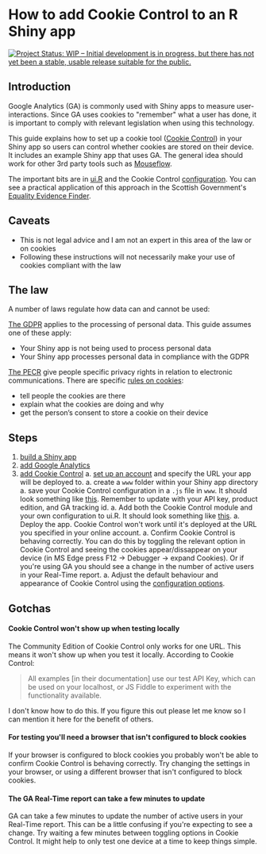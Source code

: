 # How to add Cookie Control to an R Shiny app

[![Project Status: WIP – Initial development is in progress, but there has not yet been a stable, usable release suitable for the public.](https://www.repostatus.org/badges/latest/wip.svg)](https://www.repostatus.org/#wip)

## Introduction

Google Analytics (GA) is commonly used with Shiny apps to measure user-interactions. Since GA uses cookies to  "remember" what a user has done, it is important to comply with relevant legislation when using this technology.

This guide explains how to set up a cookie tool ([Cookie Control](https://www.civicuk.com/cookie-control/)) in your Shiny app so users can control whether cookies are stored on their device. It includes an example Shiny app that uses GA. The general idea should work for other 3rd party tools such as [Mouseflow](https://mouseflow.com/).

The important bits are in [ui.R](https://github.com/jsphdms/shiny_cookies/blob/master/ui.R) and the Cookie Control [configuration](https://github.com/jsphdms/shiny_cookies/blob/master/www/cookie_control_config.js). You can see a practical application of this approach in the Scottish Government's [Equality Evidence Finder](https://scotland.shinyapps.io/sg-equality-evidence-finder/).

## Caveats
- This is not legal advice and I am not an expert in this area of the law or on cookies
- Following these instructions will not necessarily make your use of cookies compliant with the law

## The law
A number of laws regulate how data can and cannot be used:

[The GDPR](https://ico.org.uk/for-organisations/guide-to-data-protection/guide-to-the-general-data-protection-regulation-gdpr/key-definitions/what-is-personal-data/) applies to the processing of personal data. This guide assumes one of these apply:

- Your Shiny app is not being used to process personal data
- Your Shiny app processes personal data in compliance with the GDPR

[The PECR](https://ico.org.uk/for-organisations/guide-to-pecr/) give people specific privacy rights in relation to electronic communications. There are specific [rules on cookies](https://ico.org.uk/for-organisations/guide-to-pecr/cookies-and-similar-technologies/):

- tell people the cookies are there
- explain what the cookies are doing and why
- get the person’s consent to store a cookie on their device

## Steps

1. [build a Shiny app](https://shiny.rstudio.com/tutorial/)
1. [add Google Analytics](https://shiny.rstudio.com/articles/usage-metrics.html)
1. [add Cookie Control](https://www.civicuk.com/cookie-control/)
    a. [set up an account](https://www.civicuk.com/cookie-control/v8/download) and specify the URL your app will be deployed to.
    a. create a `www` folder within your Shiny app directory
    a. save your Cookie Control configuration in a `.js` file in `www`. It should look something like [this](https://github.com/jsphdms/shiny_cookies/blob/master/www/cookie_control_config.js). Remember to update with your API key, product edition, and GA tracking id.
    a. Add both the Cookie Control module and your own configuration to ui.R. It should look something like [this](https://github.com/jsphdms/shiny_cookies/blob/master/ui.R).
    a. Deploy the app. Cookie Control won't work until it's deployed at the URL you specified in your online account.
    a. Confirm Cookie Control is behaving correctly. You can do this by toggling the relevant option in Cookie Control and seeing the cookies appear/dissappear on your device (in MS Edge press F12 -> Debugger -> expand Cookies). Or if you're using GA you should see a change in the number of active users in your Real-Time report.
    a. Adjust the default behaviour and appearance of Cookie Control using the [configuration options](https://www.civicuk.com/cookie-control/v8/documentation).

## Gotchas

#### Cookie Control won't show up when testing locally
The Community Edition of Cookie Control only works for one URL. This means it won't show up when you test it locally. According to Cookie Control:

>All examples [in their documentation] use our test API Key, which can be used on your localhost, or JS Fiddle to experiment with the functionality available.

I don't know how to do this. If you figure this out please let me know so I can mention it here for the benefit of others.

#### For testing you'll need a browser that isn't configured to block cookies
If your browser is configured to block cookies you probably won't be able to confirm Cookie Control is behaving correctly. Try changing the settings in your browser, or using a different browser that isn't configured to block cookies.

#### The GA Real-Time report can take a few minutes to update
GA can take a few minutes to update the number of active users in your Real-Time report. This can be a little confusing if you're expecting to see a change. Try waiting a few minutes between toggling options in Cookie Control. It might help to only test one device at a time to keep things simple.
